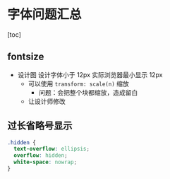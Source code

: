 # 字体问题汇总

[toc]

## fontsize

- 设计图 设计字体小于 12px 实际浏览器最小显示 12px
  - 可以使用 `transform: scale(n)` 缩放
    - 问题：会把整个块都缩放，造成留白
  - 让设计师修改

## 过长省略号显示

```css
.hidden {
  text-overflow: ellipsis;
  overflow: hidden;
  white-space: nowrap;
}
```
